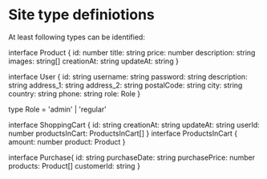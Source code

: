 # Site type definiotions

At least following types can be identified:

<!-- Interface from the API -->
interface Product {
    id: number
    title: string
    price: number
    description: string
    images: string[] 
    creationAt: string
    updateAt: string
}
<!-- Initial plan -->
interface User {
    id: string
    username: string
    <!-- If this was not only frontend project, passwords would not be saved like this. -->
    password: string
    description: string
    address_1: string
    address_2: string
    postalCode: string
    city: string
    country: string
    phone: string
    role: Role
}
    
type Role = 'admin' | 'regular'
<!-- Initial plan -->
interface ShoppingCart {
    id: string
    creationAt: string
    updateAt: string
    userId: number
    productsInCart: ProductsInCart[]
}
interface ProductsInCart {
    amount: number
    product: Product
}
<!-- in case of single purchase page is made -->
interface Purchase{
    id: string
    purchaseDate: string
    purchasePrice: number
    products: Product[]
    customerId: string
}










<!-- 
    [{"id":28,"title":"Bespoke Wooden Chicken","price":396,"description":"Carbonite web goalkeeper gloves are ergonomically designed to give easy fit","images":["https://picsum.photos/640/640?r=7209","https://picsum.photos/640/640?r=7879","https://picsum.photos/640/640?r=598"],"creationAt":"2023-05-09T01:58:58.000Z","updatedAt":"2023-05-09T01:58:58.000Z","category":{"id":3,"name":"Furniture","image":"https://picsum.photos/640/640?r=2325","creationAt":"2023-05-09T01:58:58.000Z","updatedAt":"2023-05-09T01:58:58.000Z"}}
 -->